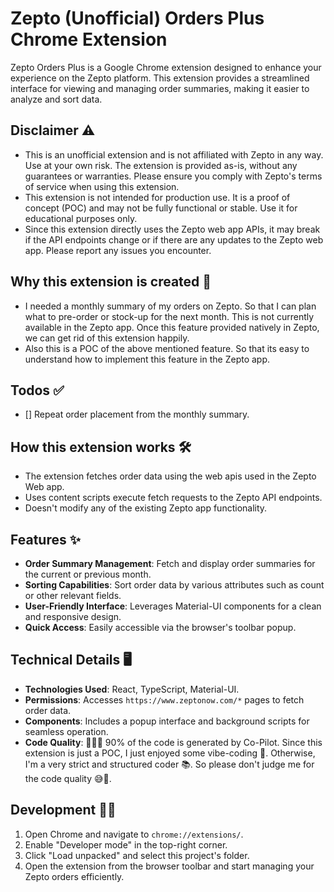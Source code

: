 # Zepto (Unofficial) Orders Plus Chrome Extension

Zepto Orders Plus is a Google Chrome extension designed to enhance your experience on the Zepto platform. This extension provides a streamlined interface for viewing and managing order summaries, making it easier to analyze and sort data.

## Disclaimer ⚠️

- This is an unofficial extension and is not affiliated with Zepto in any way. Use at your own risk. The extension is provided as-is, without any guarantees or warranties. Please ensure you comply with Zepto's terms of service when using this extension.
- This extension is not intended for production use. It is a proof of concept (POC) and may not be fully functional or stable. Use it for educational purposes only.
- Since this extension directly uses the Zepto web app APIs, it may break if the API endpoints change or if there are any updates to the Zepto web app. Please report any issues you encounter.

## Why this extension is created 🤔

- I needed a monthly summary of my orders on Zepto. So that I can plan what to pre-order or stock-up for the next month. This is not currently available in the Zepto app. Once this feature provided natively in Zepto, we can get rid of this extension happily.
- Also this is a POC of the above mentioned feature. So that its easy to understand how to implement this feature in the Zepto app.

## Todos ✅

- [] Repeat order placement from the monthly summary.

## How this extension works 🛠️

- The extension fetches order data using the web apis used in the Zepto Web app.
- Uses content scripts execute fetch requests to the Zepto API endpoints.
- Doesn't modify any of the existing Zepto app functionality.

## Features ✨

- **Order Summary Management**: Fetch and display order summaries for the current or previous month.
- **Sorting Capabilities**: Sort order data by various attributes such as count or other relevant fields.
- **User-Friendly Interface**: Leverages Material-UI components for a clean and responsive design.
- **Quick Access**: Easily accessible via the browser's toolbar popup.

## Technical Details 🖥️

- **Technologies Used**: React, TypeScript, Material-UI.
- **Permissions**: Accesses `https://www.zeptonow.com/*` pages to fetch order data.
- **Components**: Includes a popup interface and background scripts for seamless operation.
- **Code Quality**: 🧑‍💻✨ 90% of the code is generated by Co-Pilot. Since this extension is just a POC, I just enjoyed some vibe-coding 🎵. Otherwise, I'm a very strict and structured coder 📚. So please don't judge me for the code quality 😅🙏.

## Development 🧑‍💻

1. Open Chrome and navigate to `chrome://extensions/`.
2. Enable "Developer mode" in the top-right corner.
3. Click "Load unpacked" and select this project's folder.
4. Open the extension from the browser toolbar and start managing your Zepto orders efficiently.
